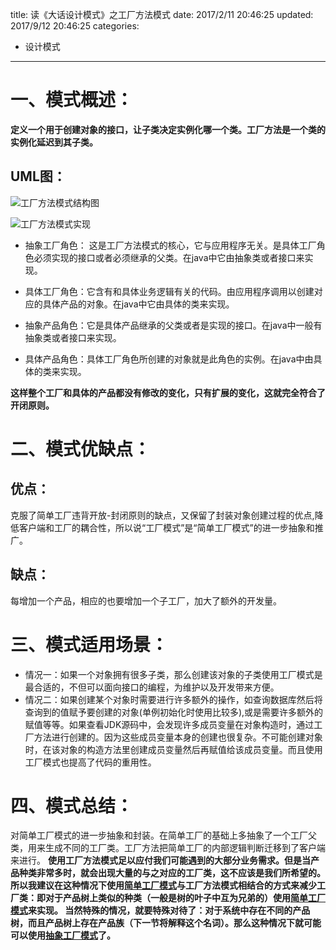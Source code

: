 title: 读《大话设计模式》之工厂方法模式
date: 2017/2/11 20:46:25
updated: 2017/9/12 20:46:25
categories:
- 设计模式
---
# 一、模式概述：

__定义一个用于创建对象的接口，让子类决定实例化哪一个类。工厂方法是一个类的实例化延迟到其子类。__

## UML图：

![工厂方法模式结构图](http://upload-images.jianshu.io/upload_images/3828003-a1e6294fa9818873.png?imageMogr2/auto-orient/strip%7CimageView2/2/w/1240)


![工厂方法模式实现](http://upload-images.jianshu.io/upload_images/3828003-41b22be6da71a1ae.png?imageMogr2/auto-orient/strip%7CimageView2/2/w/1240)

* 抽象工厂角色： 这是工厂方法模式的核心，它与应用程序无关。是具体工厂角色必须实现的接口或者必须继承的父类。在java中它由抽象类或者接口来实现。

* 具体工厂角色：它含有和具体业务逻辑有关的代码。由应用程序调用以创建对应的具体产品的对象。在java中它由具体的类来实现。

* 抽象产品角色：它是具体产品继承的父类或者是实现的接口。在java中一般有抽象类或者接口来实现。

* 具体产品角色：具体工厂角色所创建的对象就是此角色的实例。在java中由具体的类来实现。

__这样整个工厂和具体的产品都没有修改的变化，只有扩展的变化，这就完全符合了开闭原则。__


# 二、模式优缺点：

## 优点：
克服了简单工厂违背开放-封闭原则的缺点，又保留了封装对象创建过程的优点,降低客户端和工厂的耦合性，所以说“工厂模式”是“简单工厂模式”的进一步抽象和推广。

## 缺点：
每增加一个产品，相应的也要增加一个子工厂，加大了额外的开发量。

# 三、模式适用场景：
* 情况一：如果一个对象拥有很多子类，那么创建该对象的子类使用工厂模式是最合适的，不但可以面向接口的编程，为维护以及开发带来方便。 
* 情况二：如果创建某个对象时需要进行许多额外的操作，如查询数据库然后将查询到的值赋予要创建的对象(单例初始化时使用比较多),或是需要许多额外的赋值等等。如果查看JDK源码中，会发现许多成员变量在对象构造时，通过工厂方法进行创建的。因为这些成员变量本身的创建也很复杂。不可能创建对象时，在该对象的构造方法里创建成员变量然后再赋值给该成员变量。而且使用工厂模式也提高了代码的重用性。 
# 四、模式总结：
对简单工厂模式的进一步抽象和封装。在简单工厂的基础上多抽象了一个工厂父类，用来生成不同的工厂类。工厂方法把简单工厂的内部逻辑判断迁移到了客户端来进行。
__使用工厂方法模式足以应付我们可能遇到的大部分业务需求。但是当产品种类非常多时，就会出现大量的与之对应的工厂类，这不应该是我们所希望的。所以我建议在这种情况下使用[简单工厂模式](http://www.jianshu.com/p/5425076feb78)与工厂方法模式相结合的方式来减少工厂类：即对于产品树上类似的种类（一般是树的叶子中互为兄弟的）使用[简单工厂模式](http://www.jianshu.com/p/5425076feb78)来实现。
当然特殊的情况，就要特殊对待了：对于系统中存在不同的产品树，而且产品树上存在产品族（下一节将解释这个名词）。那么这种情况下就可能可以使用[抽象工厂模式](http://www.jianshu.com/p/78200d05dbde)了。__